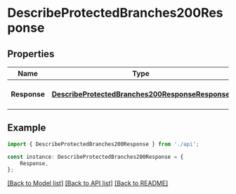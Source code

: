 # DescribeProtectedBranches200Response


## Properties

Name | Type | Description | Notes
------------ | ------------- | ------------- | -------------
**Response** | [**DescribeProtectedBranches200ResponseResponse**](DescribeProtectedBranches200ResponseResponse.md) |  | [optional] [default to undefined]

## Example

```typescript
import { DescribeProtectedBranches200Response } from './api';

const instance: DescribeProtectedBranches200Response = {
    Response,
};
```

[[Back to Model list]](../README.md#documentation-for-models) [[Back to API list]](../README.md#documentation-for-api-endpoints) [[Back to README]](../README.md)
